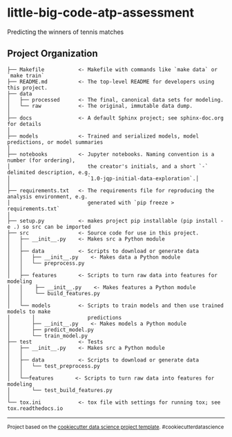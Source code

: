 little-big-code-atp-assessment
==============================

Predicting the winners of tennis matches

Project Organization
------------

    ├── Makefile           <- Makefile with commands like `make data` or `make train`
    ├── README.md          <- The top-level README for developers using this project.
    ├── data
    │   ├── processed      <- The final, canonical data sets for modeling.
    │   └── raw            <- The original, immutable data dump.
    │
    ├── docs               <- A default Sphinx project; see sphinx-doc.org for details
    │
    ├── models             <- Trained and serialized models, model predictions, or model summaries
    │
    ├── notebooks          <- Jupyter notebooks. Naming convention is a number (for ordering),
    │                         the creator's initials, and a short `-` delimited description, e.g.
    │                         `1.0-jqp-initial-data-exploration`.│
    │
    ├── requirements.txt   <- The requirements file for reproducing the analysis environment, e.g.
    │                         generated with `pip freeze > requirements.txt`
    │
    ├── setup.py           <- makes project pip installable (pip install -e .) so src can be imported
    ├── src                <- Source code for use in this project.
    │   ├── __init__.py    <- Makes src a Python module
    │   │
    │   ├── data           <- Scripts to download or generate data
    │   │   ├── __init__.py    <- Makes data a Python module 
    │   │   └── preprocess.py
    │   │
    │   ├── features       <- Scripts to turn raw data into features for modeling
    │   │    ├── __init__.py    <- Makes features a Python module 
    │   │    └── build_features.py
    │   │
    │   └── models         <- Scripts to train models and then use trained models to make
    │       │                 predictions
    │       ├── __init__.py    <- Makes models a Python module  
    │       ├── predict_model.py
    │       └── train_model.py
    ├── test               <- Tests
    │   ├── __init__.py    <- Makes src a Python module
    │   │
    │   ├── data           <- Scripts to download or generate data
    │   │   └── test_preprocess.py
    │   │
    │   └──features       <- Scripts to turn raw data into features for modeling
    │       └── test_build_features.py
    │
    └── tox.ini            <- tox file with settings for running tox; see tox.readthedocs.io


--------

<p><small>Project based on the <a target="_blank" href="https://drivendata.github.io/cookiecutter-data-science/">cookiecutter data science project template</a>. #cookiecutterdatascience</small></p>
